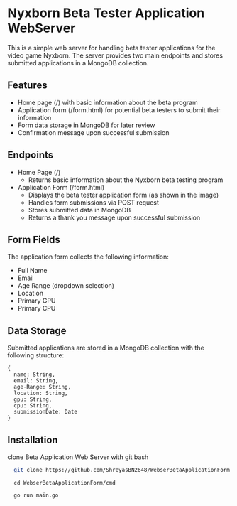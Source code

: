     
# Nyxborn Beta Tester Application WebServer

This is a simple web server for handling beta tester applications for the video game Nyxborn. The server provides two main endpoints and stores submitted applications in a MongoDB collection.


## Features

- Home page (/) with basic information about the beta program
- Application form (/form.html) for potential beta testers to submit their information
- Form data storage in MongoDB for later review
- Confirmation message upon successful submission


## Endpoints

- Home Page (/)
    - Returns basic information about the Nyxborn beta testing program
- Application Form (/form.html)
    - Displays the beta tester application form (as shown in the image)
    - Handles form submissions via POST request
    - Stores submitted data in MongoDB
    - Returns a thank you message upon successful submission

## Form Fields

The application form collects the following information:

- Full Name 
- Email
- Age Range (dropdown selection)
- Location
- Primary GPU
- Primary CPU

## Data Storage

Submitted applications are stored in a MongoDB collection with the following structure:

```
{
  name: String,
  email: String,
  age-Range: String,
  location: String,
  gpu: String,
  cpu: String,
  submissionDate: Date
}
```


## Installation

clone Beta Application Web Server with git bash

```bash
  git clone https://github.com/ShreyasBN2648/WebserBetaApplicationForm.git
```
```
  cd WebserBetaApplicationForm/cmd
```
```
  go run main.go
```
    